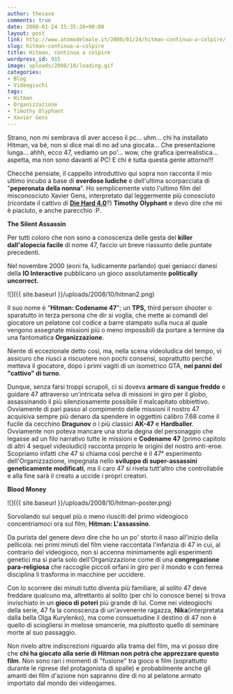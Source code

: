 ```yaml
---
author: thesave
comments: true
date: 2008-01-24 15:35:28+00:00
layout: post
link: http://www.atomodelmale.it/2008/01/24/hitman-continua-a-colpire/
slug: hitman-continua-a-colpire
title: Hitman, continua a colpire
wordpress_id: 915
image: uploads/2008/10/loading.gif
categories:
- Blog
- Videogiochi
tags:
- Hitman
- Organizzazione
- Timothy Olyphant
- Xavier Gens
---
```


Strano, non mi sembrava di aver acceso il pc... uhm... chi ha installato Hitman, va bé, non si dice mai di no ad una giocata... Che presentazione lunga... ahhh, ecco 47, vediamo un po'... wow, che grafica iperrealistica... aspetta, ma non sono davanti al PC! E chi è tutta questa gente attorno!!!

Checché pensiate, il cappello introduttivo qui sopra non racconta il mio ultimo incubo a base di **overdose ludiche** e  dell'ultima scorpacciata di "**peperonata della nonna**". Ho semplicemente visto l'ultimo film del misconosciuto Xavier Gens, interpretato dal leggermente più conosciuto (ricordate il cattivo di **[Die Hard 4.0](/2007/10/30/die-hard-vivere-o-morire.html)**?) **Timothy Olyphant** e devo dire che mi è piaciuto, e anche parecchio :P.

**The Silent Assassin**

Per tutti coloro che non sono a conoscenza delle gesta del **killer dall'alopecia facile** di nome 47, faccio un breve riassunto delle puntate precedenti.

Nel novembre 2000 (eoni fa, ludicamente parlando) quei geniacci danesi della **IO Interactive** pubblicano un gioco assolutamente **politically uncorrect.**

![]({{ site.baseurl }}/uploads/2008/10/hitman2.png)

Il suo nome è "**Hitman: Codename 47**"; un **TPS,** third person shooter o sparatutto in terza persona che dir si voglia, che mette ai comandi del giocatore un pelatone col codice a barre stampato sulla nuca al quale vengono assegnate missioni più o meno impossibili da portare a termine da una fantomatica **Organizzazione**.

Niente di eccezionale detto così, ma, nella scena videoludica del tempo, vi assicuro che riuscì a riscuotere non pochi consensi, soprattutto perché metteva il giocatore, dopo i primi vagiti di un isometrico GTA, **nei panni del "cattivo" di turno**.

Dunque, senza farsi troppi scrupoli, ci si doveva **armare di sangue freddo** e guidare 47 attraverso un'intricata selva di missioni in giro per il globo, assassinando il più silenziosamente possibile il malcapitato obbiettivo. Ovviamente di pari passo al compimento delle missioni il nostro 47 acquisiva sempre più denaro da spendere in oggettini calibro 7.68 come il fucile da cecchino **Dragunov** o i più classici **AK-47** e **Hardballer**. Ovviamente non poteva mancare una storia degna del personaggio che legasse ad un filo narrativo tutte le missioni e **Codename 47** (primo capitolo di altri 4 sequel videoludici) racconta proprio le origini del nostro anti-eroe. Scopriamo infatti che 47 si chiama così perché è il 47° esperimento dell'Organizzazione, impegnata nello **sviluppo di super-assassini geneticamente modificati**, ma il caro 47 si rivela tutt'altro che controllabile e alla fine sarà il creato a uccide i propri creatori.

**Blood Money**

![]({{ site.baseurl }}/uploads/2008/10/hitman-poster.png)

Sorvolando sui sequel più o meno riusciti del primo videogioco concentriamoci ora sul film, **Hitman: L'assassino**.

Da purista del genere devo dire che ho un po' storto il naso all'inizio della pellicola: nei primi minuti del film viene raccontata l'infanzia di 47 in cui, al contrario del videogioco, non si accenna minimamente agli esperimenti genetici ma si parla solo dell'Organizzazione come di una **congregazione para-religiosa** che raccoglie piccoli orfani in giro per il mondo e con ferrea disciplina li trasforma in macchine per uccidere.

Con lo scorrere dei minuti tutto diventa più familiare, al solito 47 deve freddare qualcuno ma, altrettanto al solito (per chi lo conosce bene) si trova invischiato in un **gioco di poteri** più grande di lui. Come nei videogiochi della serie, 47 fa la conoscenza di un'avvenente ragazza, **Nika**(interpretata dalla bella Olga Kurylenko), ma come consuetudine il destino di 47 non è quello di sciogliersi in mielose smancerie, ma piuttosto quello di seminare morte al suo passaggio.

Non rivelo altre indiscrezioni riguardo alla trama del film, ma vi posso dire che **chi ha giocato alla serie di Hitman non potrà che apprezzare questo film**. Non sono rari i momenti di "fusione" tra gioco e film (soprattutto durante le riprese del protagonista di spalle) e probabilmente anche gli amanti dei film d'azione non sapranno dire di no al pelatone armato importato dal mondo dei videogames.
